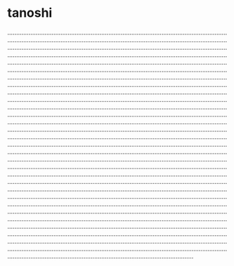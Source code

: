 # tanoshi
.................................................................................................................................................................................................................................................................................................................................................................................................................................................................................................................................................................................................................................................................................................................................................................................................................................................................................................................................................................................................................................................................................................................................................................................................................................................................................................................................................................................................................................................................................................................................................................................................................................................................................................................................................................................................................................................................................................................................................................................................................................................................................................................................................................................................................................................................................................................................................................................................................................................................................................................................................................................................................................................................................................................................................................................................................................................................................................................................................................................................................................................................................................................................................................................................................................................................................................................................................................................................................................................................................................................................................................................................................................................................................................................................................................................................................................................................................................................................................................................